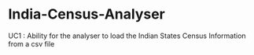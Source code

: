 # India-Census-Analyser

UC1 : Ability for the analyser to load the Indian States Census Information from a csv file
